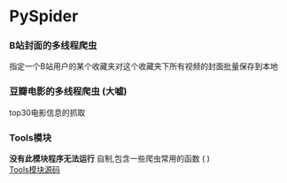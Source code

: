 # PySpider
### B站封面的多线程爬虫
指定一个B站用户的某个收藏夹对这个收藏夹下所有视频的封面批量保存到本地


### 豆瓣电影的多线程爬虫 (大嘘)
top30电影信息的抓取


### Tools模块
**没有此模块程序无法运行**
自制,包含一些爬虫常用的函数 ( ) <br>
[Tools模块源码](https://github.com/ToyosatomiminoMiko/Spider-Tools/blob/main/automation.py)


